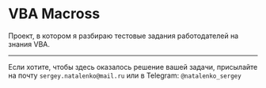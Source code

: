 # VBA Macross

Проект, в котором я разбираю тестовые задания работодателей на знания VBA.


----

Если хотите, чтобы здесь оказалось решение вашей задачи, присылайте на почту ```sergey.natalenko@mail.ru``` или в Telegram: ```@natalenko_sergey```
